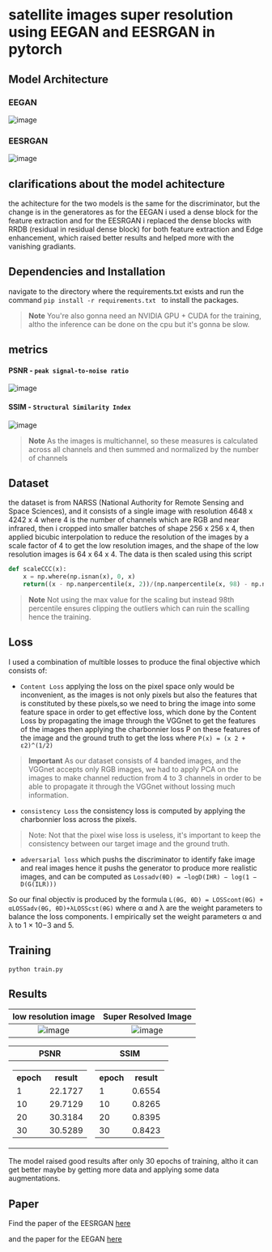 # satellite images super resolution using EEGAN and EESRGAN in pytorch
## Model Architecture 
### EEGAN
![image](https://github.com/zayn309/satellite-images-super-resolution-using-EEGAN-in-pytorch-/assets/102887305/db6a2df7-dc16-4e39-b762-4825848a1bf7)
### EESRGAN
![image](https://github.com/zayn309/satellite-images-super-resolution-using-EEGAN-in-pytorch-/assets/102887305/2e348d63-5451-41d7-9724-c2369b316bce)

## clarifications about the model achitecture
the achitecture for the two models is the same for the discriminator, but the change is in the generatores as for the EEGAN i used a dense block for the feature extraction and for the EESRGAN i replaced the dense blocks with RRDB (residual in residual dense block) for both feature extraction and Edge enhancement, which raised better results and helped more with the vanishing gradiants.

## Dependencies and Installation
navigate to the directory where the requirements.txt exists and run the command ```pip install -r requirements.txt ``` to install the packages.
> **Note**
> You're also gonna need an NVIDIA GPU + CUDA for the training, altho the inference can be done on the cpu but it's gonna be slow.
## metrics
#### PSNR - ```peak signal-to-noise ratio```
![image](https://github.com/zayn309/satellite-images-super-resolution-using-EEGAN-in-pytorch-/assets/102887305/64b98e28-db35-4a04-9985-95952854b002)
#### SSIM - ```Structural Similarity Index``` 
![image](https://github.com/zayn309/satellite-images-super-resolution-using-EEGAN-in-pytorch-/assets/102887305/473ed806-754f-4724-8ea1-e4a99159c045)
> **Note**
> As the images is multichannel, so these measures is calculated across all channels and then summed and normalized by the number of channels

## Dataset
the dataset is from NARSS (National Authority for Remote Sensing and Space Sciences), and it consists of a single image with resolution 4648 x 4242 x 4 where 4 is the number of channels which are RGB and near infrared, then i cropped into smaller batches of shape 256 x 256 x 4, then applied bicubic interpolation to reduce the resolution of the images by a scale factor of 4 to get the low resolution images, and the shape of the low resolution images is 64 x 64 x 4. 
The data is then scaled using this script 
```python
def scaleCCC(x):
    x = np.where(np.isnan(x), 0, x)
    return((x - np.nanpercentile(x, 2))/(np.nanpercentile(x, 98) - np.nanpercentile(x,2)))
```
> **Note**
> Not using the max value for the scaling but instead 98th percentile ensures clipping the outliers which can ruin the scalling hence the training.

## Loss
I used a combination of multible losses to produce the final objective which consists of:
* ``` Content Loss ```  applying the loss on the pixel space only would be inconvenient, as the images is not only pixels but also the features that is constituted by these pixels,so we need to bring the image into some feature space in order to get effective loss, which done by the Content Loss by propagating the image through the VGGnet to get the features of the images then applying the charbonnier loss P on these features of the image and the ground truth to get the loss where ``` P(x) = (x 2 + ε2)^(1/2) ```
> **Important**
> As our dataset consists of 4 banded images, and the VGGnet accepts only RGB images, we had to apply PCA on the images to make channel reduction from 4 to 3 channels in order to be able to propagate it through the VGGnet without lossing much information.
* ``` consistency Loss ```  the consistency loss is computed by applying the charbonnier loss across the pixels.
> Note: Not that the pixel wise loss is useless, it's important to keep the consistency between our target image and the ground truth.
* ``` adversarial loss ```  which pushs the discriminator to identify fake image and real images hence it pushs the generator to produce more realistic images, and can be computed as
``` Lossadv(θD) = −logD(IHR) − log(1 − D(G(ILR))) ```

So our final objectiv is produced by the formula ``` L(θG, θD) = LOSScont(θG) + αLOSSadv(θG, θD)+λLOSScst(θG) ```  where α and λ are the weight parameters to balance the loss
components. I empirically set the weight parameters α and λ to 1 × 10−3 and 5.

## Training
``` python train.py ```

## Results
low resolution image       |  Super Resolved Image
:-------------------------:|:-------------------------:
![image](https://github.com/zayn309/satellite-images-super-resolution-using-EEGAN-in-pytorch-/assets/102887305/8900b080-5a79-4bf0-8bda-c7f8bd7cf3e9)  |  ![image](https://github.com/zayn309/satellite-images-super-resolution-using-EEGAN-in-pytorch-/assets/102887305/0e4fcf54-6d0e-414e-9900-b0cf1b64e962)


|PSNR|SSIM|
|--|--|
|<table> <tr><th>epoch</th><th>result</th></tr><tr><td>1</td><td>22.1727</td><tr><td>10</td><td>29.7129</td><tr><td>20</td><td>30.3184</td><tr><td>30</td><td>30.5289</td></tr> </table>| <table> <tr><th>epoch</th><th>result</th></tr><tr><td>1</td><td>0.6554</td></tr><tr><td>10</td><td>0.8265</td></tr><tr><td>20</td><td>0.8395</td></tr><tr><td>30</td><td>0.8423</td></tr> </table>|

The model raised good results after only 30 epochs of training, altho it can get better maybe by getting more data and applying some data augmentations.

## Paper
Find the paper of the EESRGAN [here](https://arxiv.org/abs/2003.09085)

and the paper for the EEGAN  [here](https://www.researchgate.net/publication/332089421_Edge-Enhanced_GAN_for_Remote_Sensing_Image_Superresolution)
